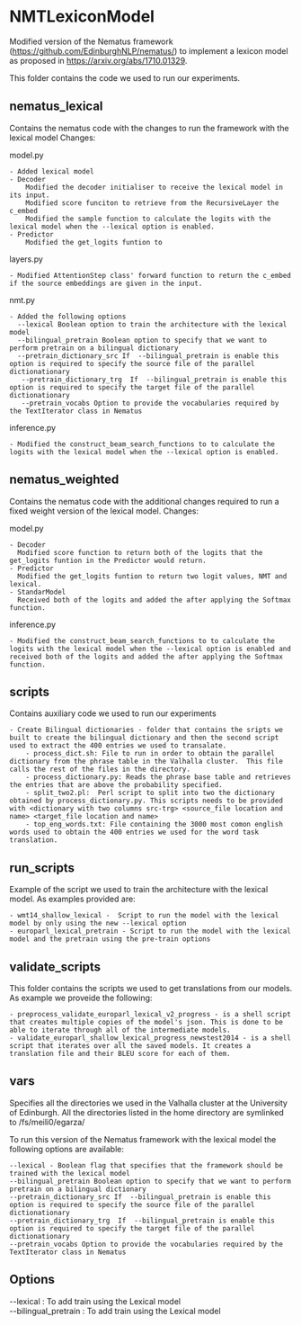 # NMTLexiconModel

Modified version of the Nematus framework (https://github.com/EdinburghNLP/nematus/) to implement a lexicon model as proposed in https://arxiv.org/abs/1710.01329.

This folder contains the code we used to run our experiments.

  ## nematus_lexical 
 Contains the nematus code with the changes to run the framework with the lexical model
Changes:

model.py 
  
    - Added lexical model
    - Decoder
        Modified the decoder initialiser to receive the lexical model in its input.
        Modified score funciton to retrieve from the RecursiveLayer the c_embed
        Modified the sample function to calculate the logits with the lexical model when the --lexical option is enabled.
    - Predictor 
        Modified the get_logits funtion to 
layers.py 

    - Modified AttentionStep class' forward function to return the c_embed if the source embeddings are given in the input.
nmt.py 
            
    - Added the following options
      --lexical Boolean option to train the architecture with the lexical model
      --bilingual_pretrain Boolean option to specify that we want to perform pretrain on a bilingual dictionary
      --pretrain_dictionary_src If  --bilingual_pretrain is enable this option is required to specify the source file of the parallel dictionationary
       --pretrain_dictionary_trg  If  --bilingual_pretrain is enable this option is required to specify the target file of the parallel dictionationary
       --pretrain_vocabs Option to provide the vocabularies required by the TextIterator class in Nematus
inference.py

    - Modified the construct_beam_search_functions to to calculate the logits with the lexical model when the --lexical option is enabled.
 ## nematus_weighted
 Contains the nematus code with the additional changes required to run a fixed weight version of the lexical model.
 Changes:
 
 model.py
 
    - Decoder
      Modified score function to return both of the logits that the get_logits funtion in the Predictor would return.
    - Predictor
      Modified the get_logits funtion to return two logit values, NMT and lexical.
    - StandarModel
      Received both of the logits and added the after applying the Softmax function.

inference.py

    - Modified the construct_beam_search_functions to to calculate the logits with the lexical model when the --lexical option is enabled and received both of the logits and added the after applying the Softmax function.
    
 ## scripts
 Contains auxiliary code we used to run our experiments
 
    - Create Bilingual dictionaries - folder that contains the sripts we built to create the bilingual dictionary and then the second script used to extract the 400 entries we used to transalate.
        - process_dict.sh: File to run in order to obtain the parallel dictionary from the phrase table in the Valhalla cluster.  This file calls the rest of the files in the directory.
        - process_dictionary.py: Reads the phrase base table and retrieves the entries that are above the probability specified.
        - split_two2.pl:  Perl script to split into two the dictionary obtained by process_dictionary.py. This scripts needs to be provided with <dictionary with two columns src-trg> <source_file location and name> <target_file location and name>
        - top_eng_words.txt: File containing the 3000 most comon english words used to obtain the 400 entries we used for the word task translation.
 
## run_scripts 
Example of the script we used to train the architecture with the lexical model. As examples provided are:

    - wmt14_shallow_lexical -  Script to run the model with the lexical model by only using the new --lexical option
    - europarl_lexical_pretrain - Script to run the model with the lexical model and the pretrain using the pre-train options

## validate_scripts
This folder contains the scripts we used to get translations from our models. As example we proveide the following:

    - preprocess_validate_europarl_lexical_v2_progress - is a shell script that creates multiple copies of the model's json. This is done to be able to iterate through all of the intermediate models.
    - validate_europarl_shallow_lexical_progress_newstest2014 - is a shell script that iterates over all the saved models. It creates a translation file and their BLEU score for each of them. 

 ## vars 
Specifies all the directories we used in the Valhalla cluster at the University of Edinburgh. All the directories listed in the home directory are symlinked to /fs/meili0/egarza/


To run this version of the Nematus framework with the lexical model the following options are available:

    --lexical - Boolean flag that specifies that the framework should be trained with the lexical model
    --bilingual_pretrain Boolean option to specify that we want to perform pretrain on a bilingual dictionary
    --pretrain_dictionary_src If  --bilingual_pretrain is enable this option is required to specify the source file of the parallel dictionationary
    --pretrain_dictionary_trg  If  --bilingual_pretrain is enable this option is required to specify the target file of the parallel dictionationary
    --pretrain_vocabs Option to provide the vocabularies required by the TextIterator class in Nematus
## Options

 --lexical  :  To add train using the Lexical model <br />
 --bilingual_pretrain  :  To add train using the Lexical model <br />
